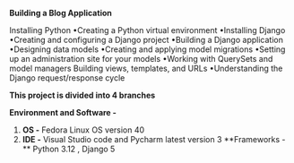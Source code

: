 **Building a Blog Application**

Installing Python
•Creating a Python virtual environment
•Installing Django
•Creating and configuring a Django project
•Building a Django application
•Designing data models
•Creating and applying model migrations
•Setting up an administration site for your models
•Working with QuerySets and model managers
Building views, templates, and URLs
•Understanding the Django request/response cycle


**This project is divided into 4 branches**

**Environment and Software -**
 1. **OS  -** Fedora Linux OS version 40
 2. **IDE -** Visual Studio code and Pycharm latest version
 3  **Frameworks - ** Python 3.12 , Django 5
